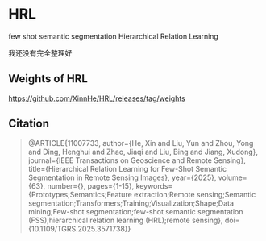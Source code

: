 # HRL
few shot semantic segmentation
Hierarchical Relation Learning

我还没有完全整理好

## Weights of HRL
https://github.com/XinnHe/HRL/releases/tag/weights



## Citation
> @ARTICLE{11007733,
  author={He, Xin and Liu, Yun and Zhou, Yong and Ding, Henghui and Zhao, Jiaqi and Liu, Bing and Jiang, Xudong},
  journal={IEEE Transactions on Geoscience and Remote Sensing}, 
  title={Hierarchical Relation Learning for Few-Shot Semantic Segmentation in Remote Sensing Images}, 
  year={2025},
  volume={63},
  number={},
  pages={1-15},
  keywords={Prototypes;Semantics;Feature extraction;Remote sensing;Semantic segmentation;Transformers;Training;Visualization;Shape;Data mining;Few-shot segmentation;few-shot semantic segmentation (FSS);hierarchical relation learning (HRL);remote sensing},
  doi={10.1109/TGRS.2025.3571738}}

